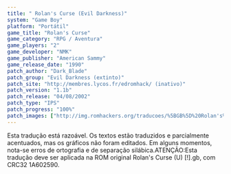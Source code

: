 ```yaml
---
title: " Rolan's Curse (Evil Darkness)"
system: "Game Boy"
platform: "Portátil"
game_title: "Rolan's Curse"
game_category: "RPG / Aventura"
game_players: "2"
game_developer: "NMK"
game_publisher: "American Sammy"
game_release_date: "1990"
patch_author: "Dark_Blade"
patch_group: "Evil Darkness (extinto)"
patch_site: "http://membres.lycos.fr/edromhack/ (inativo)"
patch_version: "1.1b"
patch_release: "04/08/2002"
patch_type: "IPS"
patch_progress: "100%"
patch_images: ["http://img.romhackers.org/traducoes/%5BGB%5D%20Rolan's%20Curse%20-%20Evil%20Darkness%20-%2001.png","http://img.romhackers.org/traducoes/%5BGB%5D%20Rolan's%20Curse%20-%20Evil%20Darkness%20-%2002.png","http://img.romhackers.org/traducoes/%5BGB%5D%20Rolan's%20Curse%20-%20Evil%20Darkness%20-%2003.png"]
---
```

Esta tradução está razoável. Os textos estão traduzidos e parcialmente acentuados, mas os gráficos não foram editados. Em alguns momentos, nota-se erros de ortografia e de separação silábica.ATENÇÃO:Esta tradução deve ser aplicada na ROM original Rolan's Curse (U) [!].gb, com CRC32 1A602590.